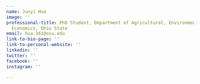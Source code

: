```yaml
---
name: Junyi Hua
image: ''
professional-title: PhD Student, Department of Agricultural, Environmental, and Development
  Economics, Ohio State
email: hua.161@osu.edu
link-to-bio-page: ''
link-to-personal-website: ''
linkedin: ''
twitter: ''
facebook: ''
instagram: ''

---
```

